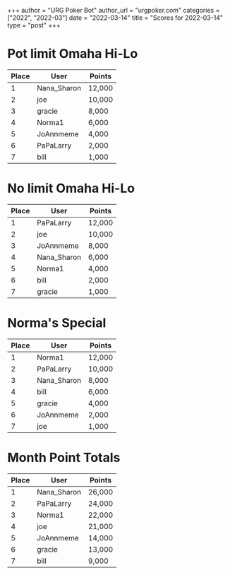 +++
author = "URG Poker Bot"
author_url = "urgpoker.com"
categories = ["2022", "2022-03"]
date = "2022-03-14"
title = "Scores for 2022-03-14"
type = "post"
+++
# Pot limit Omaha Hi-Lo

| Place | User | Points |
|-------|------|--------|
| 1 | Nana_Sharon | 12,000 |
| 2 | joe | 10,000 |
| 3 | gracie | 8,000 |
| 4 | Norma1 | 6,000 |
| 5 | JoAnnmeme | 4,000 |
| 6 | PaPaLarry | 2,000 |
| 7 | bill | 1,000 |

# No limit Omaha Hi-Lo

| Place | User | Points |
|-------|------|--------|
| 1 | PaPaLarry | 12,000 |
| 2 | joe | 10,000 |
| 3 | JoAnnmeme | 8,000 |
| 4 | Nana_Sharon | 6,000 |
| 5 | Norma1 | 4,000 |
| 6 | bill | 2,000 |
| 7 | gracie | 1,000 |

# Norma's Special

| Place | User | Points |
|-------|------|--------|
| 1 | Norma1 | 12,000 |
| 2 | PaPaLarry | 10,000 |
| 3 | Nana_Sharon | 8,000 |
| 4 | bill | 6,000 |
| 5 | gracie | 4,000 |
| 6 | JoAnnmeme | 2,000 |
| 7 | joe | 1,000 |

# Month Point Totals

| Place | User | Points |
|-------|------|--------|
| 1 | Nana_Sharon | 26,000 |
| 2 | PaPaLarry | 24,000 |
| 3 | Norma1 | 22,000 |
| 4 | joe | 21,000 |
| 5 | JoAnnmeme | 14,000 |
| 6 | gracie | 13,000 |
| 7 | bill | 9,000 |
